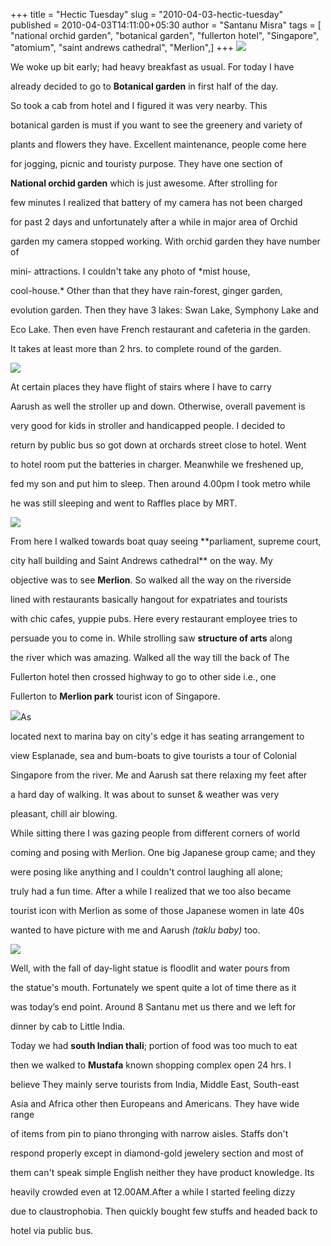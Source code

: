 +++
title = "Hectic Tuesday"
slug = "2010-04-03-hectic-tuesday"
published = 2010-04-03T14:11:00+05:30
author = "Santanu Misra"
tags = [ "national orchid garden", "botanical garden", "fullerton hotel", "Singapore", "atomium", "saint andrews cathedral", "Merlion",]
+++
[![](../images/thumbnails/2010-04-03-hectic-tuesday-Picture+546.jpg)](../images/2010-04-03-hectic-tuesday-Picture+546.jpg)

We woke up bit early; had heavy breakfast as usual. For today I have
already decided to go to **Botanical garden** in first half of the day.
So took a cab from hotel and I figured it was very nearby. This
botanical garden is must if you want to see the greenery and variety of
plants and flowers they have. Excellent maintenance, people come here
for jogging, picnic and touristy purpose. They have one section of
**National orchid garden** which is just awesome. After strolling for
few minutes I realized that battery of my camera has not been charged
for past 2 days and unfortunately after a while in major area of Orchid
garden my camera stopped working. With orchid garden they have number of
mini- attractions. I couldn't take any photo of *mist house,
cool-house.* Other than that they have rain-forest, ginger garden,
evolution garden. Then they have 3 lakes: Swan Lake, Symphony Lake and
Eco Lake. Then even have French restaurant and cafeteria in the garden.
It takes at least more than 2 hrs. to complete round of the garden.

  

[![](../images/thumbnails/2010-04-03-hectic-tuesday-Picture+549.jpg)](../images/2010-04-03-hectic-tuesday-Picture+549.jpg)

At certain places they have flight of stairs where I have to carry
Aarush as well the stroller up and down. Otherwise, overall pavement is
very good for kids in stroller and handicapped people. I decided to
return by public bus so got down at orchards street close to hotel. Went
to hotel room put the batteries in charger. Meanwhile we freshened up,
fed my son and put him to sleep. Then around 4.00pm I took metro while
he was still sleeping and went to Raffles place by MRT.

  

[![](../images/thumbnails/2010-04-03-hectic-tuesday-Picture+582.jpg)](../images/2010-04-03-hectic-tuesday-Picture+582.jpg)

From here I walked towards boat quay seeing **parliament, supreme court,
city hall building and Saint Andrews cathedral** on the way. My
objective was to see **Merlion**. So walked all the way on the riverside
lined with restaurants basically hangout for expatriates and tourists
with chic cafes, yuppie pubs. Here every restaurant employee tries to
persuade you to come in. While strolling saw **structure of arts** along
the river which was amazing. Walked all the way till the back of The
Fullerton hotel then crossed highway to go to other side i.e., one
Fullerton to **Merlion park** tourist icon of Singapore.

[![](../images/thumbnails/2010-04-03-hectic-tuesday-Picture+636.jpg)](../images/2010-04-03-hectic-tuesday-Picture+636.jpg)As
located next to marina bay on city's edge it has seating arrangement to
view Esplanade, sea and bum-boats to give tourists a tour of Colonial
Singapore from the river. Me and Aarush sat there relaxing my feet after
a hard day of walking. It was about to sunset & weather was very
pleasant, chill air blowing.

While sitting there I was gazing people from different corners of world
coming and posing with Merlion. One big Japanese group came; and they
were posing like anything and I couldn't control laughing all alone;
truly had a fun time. After a while I realized that we too also became
tourist icon with Merlion as some of those Japanese women in late 40s
wanted to have picture with me and Aarush *(taklu baby)* too.

  
  

[![](../images/thumbnails/2010-04-03-hectic-tuesday-Picture+671.jpg)](../images/2010-04-03-hectic-tuesday-Picture+671.jpg)

Well, with the fall of day-light statue is floodlit and water pours from
the statue's mouth. Fortunately we spent quite a lot of time there as it
was today’s end point. Around 8 Santanu met us there and we left for
dinner by cab to Little India.

  

Today we had **south Indian thali**; portion of food was too much to eat
then we walked to **Mustafa** known shopping complex open 24 hrs. I
believe They mainly serve tourists from India, Middle East, South-east
Asia and Africa other then Europeans and Americans. They have wide range
of items from pin to piano thronging with narrow aisles. Staffs don't
respond properly except in diamond-gold jewelery section and most of
them can't speak simple English neither they have product knowledge. Its
heavily crowded even at 12.00AM.After a while I started feeling dizzy
due to claustrophobia. Then quickly bought few stuffs and headed back to
hotel via public bus.
